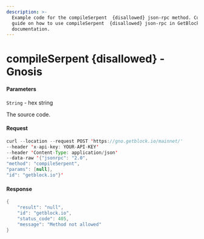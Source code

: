 ```yaml
---
description: >-
  Example code for the compileSerpent  {disallowed} json-rpc method. Сomplete
  guide on how to use compileSerpent  {disallowed} json-rpc in GetBlock.io Web3
  documentation.
---
```


# compileSerpent {disallowed} - Gnosis

#### Parameters

`String` - hex string

The source code.

#### Request

```java
curl --location --request POST 'https://gno.getblock.io/mainnet/' 
--header 'x-api-key: YOUR-API-KEY' 
--header 'Content-Type: application/json' 
--data-raw '{"jsonrpc": "2.0",
"method": "compileSerpent",
"params": [null],
"id": "getblock.io"}'
```

#### Response

```java
{
    "result": "null",
    "id": "getblock.io",
    "status_code": 405,
    "message": "Method not allowed"
}
```
